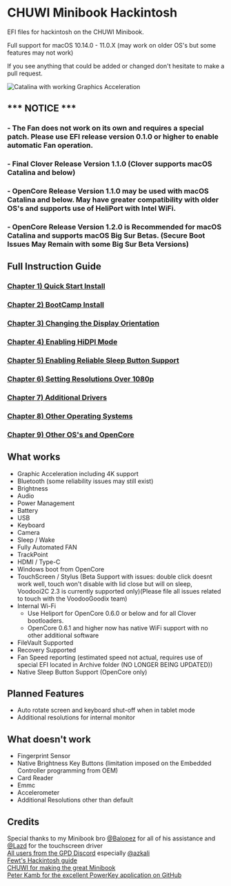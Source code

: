 # CHUWI Minibook Hackintosh

EFI files for hackintosh on the CHUWI Minibook.

Full support for macOS 10.14.0 - 11.0.X (may work on older OS's but some features may not work)

If you see anything that could be added or changed don't hesitate to make a pull request.

![Catalina with working Graphics Acceleration](/images/Catalina.jpeg)

## *** NOTICE ***
### - The Fan does not work on its own and requires a special patch. Please use EFI release version 0.1.0 or higher to enable automatic Fan operation. 
### - Final Clover Release Version 1.1.0 (Clover supports macOS Catalina and below)
### - OpenCore Release Version 1.1.0 may be used with macOS Catalina and below. May have greater compatibility with older OS's and supports use of HeliPort with Intel WiFi.
### - OpenCore Release Version 1.2.0 is Recommended for macOS Catalina and supports macOS Big Sur Betas. (Secure Boot Issues May Remain with some Big Sur Beta Versions)


##
## Full Instruction Guide

### [Chapter 1) Quick Start Install](/1-QuickStart.md)
### [Chapter 2) BootCamp Install](/2-BootCamp.md)
### [Chapter 3) Changing the Display Orientation](/3-Orientation.md)
### [Chapter 4) Enabling HiDPI Mode](/4-HiDPI.md)
### [Chapter 5) Enabling Reliable Sleep Button Support](/5-SleepButton.md)
### [Chapter 6) Setting Resolutions Over 1080p](/6-1080p&up.md)
### [Chapter 7) Additional Drivers](/7-drivers.md)
### [Chapter 8) Other Operating Systems](/8-OtherOS.md)
### [Chapter 9) Other OS's and OpenCore](/9-OtherOS&OC.md)

## What works 

- Graphic Acceleration including 4K support
- Bluetooth (some reliability issues may still exist)
- Brightness
- Audio
- Power Management
- Battery 
- USB
- Keyboard
- Camera
- Sleep / Wake
- Fully Automated FAN
- TrackPoint 
- HDMI / Type-C
- Windows boot from OpenCore
- TouchScreen / Stylus (Beta Support with issues: double click doesnt work well, touch won't disable with lid close but will on sleep, Voodooi2C 2.3 is currently supported only)(Please file all issues related to touch with the VoodooGoodix team)
- Internal Wi-Fi 
    - Use Heliport for OpenCore 0.6.0 or below and for all Clover bootloaders. 
    - OpenCore 0.6.1 and higher now has native WiFi support with no other additional software
- FileVault Supported
- Recovery Supported
- Fan Speed reporting (estimated speed not actual, requires use of special EFI located in Archive folder (NO LONGER BEING UPDATED))
- Native Sleep Button Support (OpenCore only)

## Planned Features

- Auto rotate screen and keyboard shut-off when in tablet mode
- Additional resolutions for internal monitor

## What doesn't work

- Fingerprint Sensor
- Native Brightness Key Buttons (limitation imposed on the Embedded Controller programming from OEM)
- Card Reader
- Emmc
- Accelerometer
- Additional Resolutions other than default


## Credits
Special thanks to my Minibook bro [@Balopez](https://github.com/balopez83/One-Mix-3-Hackintosh) for all of his assistance and [@Lazd](https://github.com/lazd/VoodooI2CGoodix) for the touchscreen driver <br>
[All users from the GPD Discord]() especially [@azkali](https://github.com/Azkali/GPD-P2-MAX-Hackintosh) <br>
[Fewt's Hackintosh guide](https://fewt.gitbook.io/laptopguide/) <br>
[CHUWI for making the great Minibook](https://www.chuwi.com/cn/) <br>
[Peter Kamb for the excellent PowerKey application on GitHub](https://github.com/pkamb/PowerKey) <br>
